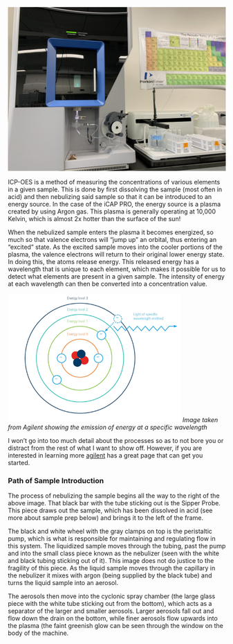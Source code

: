 
  <img src="thumbnail_IMG-9482.jpg" width="800">

ICP-OES is a method of measuring the concentrations of various elements in a given sample. This is done by first dissolving the sample (most often in acid) and then nebulizing said sample so that it can be introduced to an energy source. In the case of the iCAP PRO, the energy source is a plasma created by using Argon gas. This plasma is generally operating at 10,000 Kelvin, which is almost 2x hotter than the surface of the sun! 

When the nebulized sample enters the plasma it becomes energized, so much so that valence electrons will “jump up” an orbital, thus entering an “excited” state. As the excited sample moves into the cooler portions of the plasma, the valence electrons will return to their original lower energy state. In doing this, the atoms release energy. This released energy has a wavelength that is unique to each element, which makes it possible for us to detect what elements are present in a given sample. The intensity of energy at each wavelength can then be converted into a concentration value. 

  <img src="index.png" width="400" alt="Taken from Agilent"> <em> Image taken from Agilent showing the emission of energy at a specific wavelength </em>

I won’t go into too much detail about the processes so as to not bore you or distract from the rest of what I want to show off. However, if you are interested in learning more [agilent](https://www.agilent.com/en/support/atomic-spectroscopy/inductively-coupled-plasma-optical-emission-spectroscopy-icp-oes/icp-oes-faq) has a great page that can get you started. 

### Path of Sample Introduction
The process of nebulizing the sample begins all the way to the right of the above image. That black bar with the tube sticking out is the Sipper Probe. This piece draws out the sample, which has been dissolved in acid (see more about sample prep below) and brings it to the left of the frame. 

The black and white wheel with the gray clamps on top is the peristaltic pump, which is what is responsible for maintaining and regulating flow in this system. The liquidized sample moves through the tubing, past the pump and into the small class piece known as the nebulizer (seen with the white and black tubing sticking out of it). This image does not do justice to the fragility of this piece. As the liquid sample moves through the capillary in the nebulizer it mixes with argon (being supplied by the black tube) and turns the liquid sample into an aerosol.

The aerosols then move into the cyclonic spray chamber (the large glass piece with the white tube sticking out from the bottom), which acts as a separator of the larger and smaller aerosols. Larger aerosols fall out and flow down the drain on the bottom, while finer aerosols flow upwards into the plasma (the faint greenish glow can be seen through the window on the body of the machine. 
